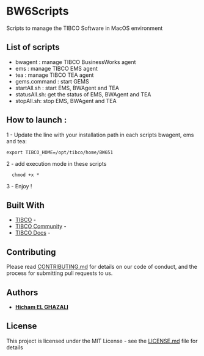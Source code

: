 # BW6Scripts
Scripts to manage the TIBCO Software in MacOS environment

## List of scripts
* bwagent : manage TIBCO BusinessWorks agent
* ems : manage TIBCO EMS agent
* tea : manage TIBCO TEA agent
* gems.command : start GEMS
* startAll.sh : start EMS, BWAgent and TEA
* statusAll.sh: get the status of EMS, BWAgent and TEA
* stopAll.sh: stop EMS, BWAgent and TEA

## How to launch :

1 - Update the line with your installation path in each scripts bwagent, ems and tea:
```
export TIBCO_HOME=/opt/tibco/home/BW651
```
2 - add execution mode in these scripts 
```
  chmod +x *
```
3 - Enjoy !

## Built With

* [TIBCO](http://www.tibco.com/) - 
* [TIBCO Community](https://community.tibco.com/) - 
* [TIBCO Docs](https://docs.tibco.com/) - 

## Contributing

Please read [CONTRIBUTING.md](https://gist.github.com/PurpleBooth/b24679402957c63ec426) for details on our code of conduct, and the process for submitting pull requests to us.


## Authors

* **[Hicham EL GHAZALI](https://www.linkedin.com/in/hichamelghazali/)** 

## License

This project is licensed under the MIT License - see the [LICENSE.md](LICENSE.md) file for details
